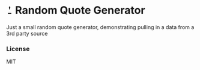 # ⍘ Random Quote Generator

Just a small random quote generator, demonstrating pulling in a data from a 3rd party source

### License

MIT
